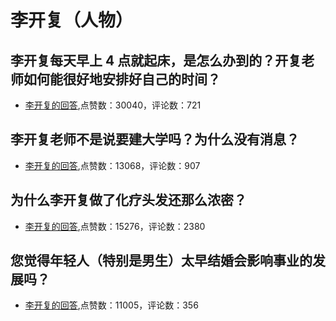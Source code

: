 #  李开复（人物） 
## 李开复每天早上 4 点就起床，是怎么办到的？开复老师如何能很好地安排好自己的时间？
- [李开复的回答](https://www.zhihu.com/question/19563168/answer/12257911),点赞数：30040，评论数：721
## 李开复老师不是说要建大学吗？为什么没有消息？
- [李开复的回答](https://www.zhihu.com/question/19629920/answer/12829090),点赞数：13068，评论数：907
## 为什么李开复做了化疗头发还那么浓密？
- [李开复的回答](https://www.zhihu.com/question/31787038/answer/53284990),点赞数：15276，评论数：2380
## 您觉得年轻人（特别是男生）太早结婚会影响事业的发展吗？
- [李开复的回答](https://www.zhihu.com/question/19682017/answer/12634012),点赞数：11005，评论数：356
